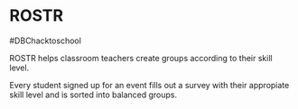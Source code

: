 # ROSTR
#DBChacktoschool

ROSTR helps classroom teachers create groups according to their skill level. 

Every student signed up for an event fills out a survey with their appropiate skill level and is sorted into balanced groups. 
